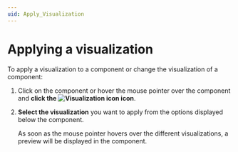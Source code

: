 ```yaml
---
uid: Apply_Visualization
---
```


# Applying a visualization

To apply a visualization to a component or change the visualization of a component:

1. Click on the component or hover the mouse pointer over the component and **click the ![Visualization icon](~/user-guide/images/DashboardsX_visualizations00095.png) icon**.

1. **Select the visualization** you want to apply from the options displayed below the component.

   As soon as the mouse pointer hovers over the different visualizations, a preview will be displayed in the component.
